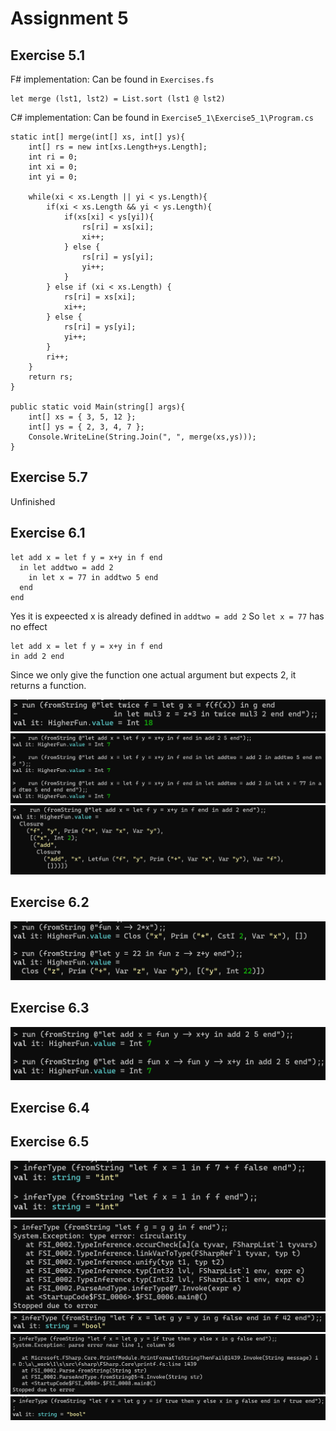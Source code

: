 # Assignment 5

## Exercise 5.1
F# implementation:
Can be found in `Exercises.fs`
```
let merge (lst1, lst2) = List.sort (lst1 @ lst2)
```

C# implementation:
Can be found in `Exercise5_1\Exercise5_1\Program.cs`
```
static int[] merge(int[] xs, int[] ys){
    int[] rs = new int[xs.Length+ys.Length];
    int ri = 0;
    int xi = 0;
    int yi = 0;

    while(xi < xs.Length || yi < ys.Length){
        if(xi < xs.Length && yi < ys.Length){
            if(xs[xi] < ys[yi]){
                rs[ri] = xs[xi];
                xi++;
            } else {
                rs[ri] = ys[yi];
                yi++;
            }
        } else if (xi < xs.Length) {
            rs[ri] = xs[xi];
            xi++;
        } else {
            rs[ri] = ys[yi];
            yi++;
        }
        ri++;
    }
    return rs;
}

public static void Main(string[] args){
    int[] xs = { 3, 5, 12 };
    int[] ys = { 2, 3, 4, 7 };
    Console.WriteLine(String.Join(", ", merge(xs,ys)));
}
```

## Exercise 5.7
Unfinished

## Exercise 6.1
```
let add x = let f y = x+y in f end
  in let addtwo = add 2
    in let x = 77 in addtwo 5 end
  end
end
```
Yes it is expeected
x is already defined in `addtwo = add 2`
So `let x = 77` has no effect

```
let add x = let f y = x+y in f end
in add 2 end
```
Since we only give the function one actual argument but expects 2, it returns a function.

![](https://github.com/REXKrash/PRDAT2022/blob/main/Lectures/Lec05/Images/Ex61.png?raw=true)
![](https://github.com/REXKrash/PRDAT2022/blob/main/Lectures/Lec05/Images/Ex61b.png?raw=true)
![](https://github.com/REXKrash/PRDAT2022/blob/main/Lectures/Lec05/Images/Ex61c.png?raw=true)

## Exercise 6.2
![](https://github.com/REXKrash/PRDAT2022/blob/main/Lectures/Lec05/Images/Ex62.png?raw=true)

## Exercise 6.3
![](https://github.com/REXKrash/PRDAT2022/blob/main/Lectures/Lec05/Images/Ex63.png?raw=true)

## Exercise 6.4

## Exercise 6.5
![](https://github.com/REXKrash/PRDAT2022/blob/main/Lectures/Lec05/Images/Ex65a.png?raw=true)
![](https://github.com/REXKrash/PRDAT2022/blob/main/Lectures/Lec05/Images/Ex65b.png?raw=true)
![](https://github.com/REXKrash/PRDAT2022/blob/main/Lectures/Lec05/Images/Ex65c.png?raw=true)
![](https://github.com/REXKrash/PRDAT2022/blob/main/Lectures/Lec05/Images/Ex65d.png?raw=true)
![](https://github.com/REXKrash/PRDAT2022/blob/main/Lectures/Lec05/Images/Ex65e.png?raw=true)
